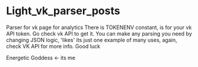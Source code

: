 # Light_vk_parser_posts
Parser for vk page for analytics
There is TOKENENV constant, is for your vk API token. Go check vk API to get it. 
You can make any parsing you need by changing JSON logic, 'likes' its just one example of many uses, again, check VK API for more info.
Good luck

Energetic Goddess <- its me
